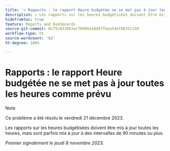 ```yaml
---
title: '« Rapports : le rapport Heure budgétée ne se met pas à jour toutes les heures comme prévu »'
description: « Les rapports sur les heures budgétisées doivent être mis à jour toutes les heures, mais sont parfois mis à jour à des intervalles de 90 minutes ou plus. »
hidefromtoc: true
feature: Reports and Dashboards
source-git-commit: 0cf5c033463ac76999a18d97fbea54af8033c238
workflow-type: ht
source-wordcount: '62'
ht-degree: 100%

---
```



# Rapports : le rapport Heure budgétée ne se met pas à jour toutes les heures comme prévu

>[!NOTE]
>
>Ce problème a été résolu le vendredi 21 décembre 2023.

Les rapports sur les heures budgétisées doivent être mis à jour toutes les heures, mais sont parfois mis à jour à des intervalles de 90 minutes ou plus.

_Premier signalement le jeudi 8 novembre 2023._
